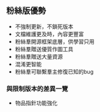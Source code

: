 ## 粉絲版優勢

* 不強制更新，不鎖死版本
* 文檔維護更及時，內容更豐富
* 粉絲羣開源框架底層，供學習只用
* 粉絲羣贈送優質作圖工具
* 粉絲羣贈送大量資源
* 混淆更智能
* 粉絲羣可聯繫羣主修復已知的bug

### 與限制版本的差異一覽

* 物品指針功能強化
